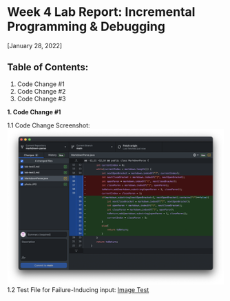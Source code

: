 # Week 4 Lab Report: Incremental Programming & Debugging
[January 28, 2022]

## Table of Contents:
1. Code Change #1
2. Code Change #2
3. Code Change #3

**1. Code Change #1**

1.1 Code Change Screenshot:
![Image](Images2/imageCodeChange.png)
1.2 Test File for Failure-Inducing input:
[Image Test](/Users/annazhao/Documents/GitHub/markdown-parse/lab-test2.md)